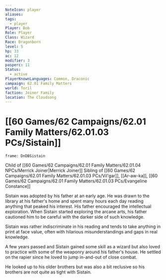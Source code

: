 ```yaml
---
NoteIcon: player
aliases: 
tags:
  - player
Player: Bob
Role: Player
Class: Wizard
Race: Dragonborn
level: 5
hp: 33
ac: 12
modifier: 3
pasperc: 11
Status:
  - active
PlayerKnownLanguages: Common, Draconic
campaign: 62.01 Family Matters
world: Toril
faction: Joiner Family
location: The Cloudsong
---
```


# [[60 Games/62 Campaigns/62.01 Family Matters/62.01.03 PCs/Sistain]]

```custom-frames
frame: DnDBSistain
```

Child of [[60 Games/62 Campaigns/62.01 Family Matters/62.01.04 NPCs/Merrick Joiner|Merrick Joiner]]
Sibling of [[60 Games/62 Campaigns/62.01 Family Matters/62.01.03 PCs/Vil'gar]], [[Ar-aw-ka]], [[60 Games/62 Campaigns/62.01 Family Matters/62.01.03 PCs/Evangeline Constance]]

Sistain was adopted by his father at an early age. He was drawn to the library at his father's home and spent many hours each day reading anything that peaked his interest. His father encouraged the intellectual exploration. When Sistain started exploring the arcane arts, his father cautioned him to be careful with the darker side of such knowledge. 

Sistain was rather indiscriminate in his reading and tends to take anything in print at face value, often with hilarious misunderstandings and gaps in real knowledge. 

A few years passed and Sistain gained some skill as a wizard but also loved to practice with some of the weaponry around his father's house. He settled on the rapier since he loved to jump in-and-out of close combat. 

He looked up to his older brothers but was also a bit reclusive so his brothers are not quite as tight with Sistain.



